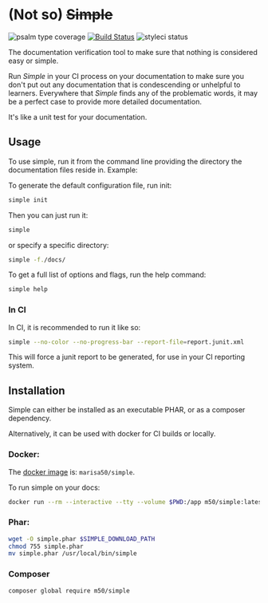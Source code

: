 # (Not so) ~~Simple~~
![psalm type coverage](https://shepherd.dev/github/{username}/{repo}/coverage.svg)
[![Build Status](https://travis-ci.org/m50/simple.svg?branch=master)](https://travis-ci.org/m50/simple)
![styleci status](https://github.styleci.io/repos/238022831/shield)

The documentation verification tool to make sure that nothing is considered easy or simple.

Run *Simple* in your CI process on your documentation to make sure you don't put
out any documentation that is condescending or unhelpful to learners. Everywhere
that *Simple* finds any of the problematic words, it may be a perfect case to
provide more detailed documentation.

It's like a unit test for your documentation.

## Usage

To use simple, run it from the command line providing the directory the documentation files reside in. Example:

To generate the default configuration file, run init:

```sh
simple init
```

Then you can just run it:

```sh
simple
```

or specify a specific directory:

```sh
simple -f./docs/
```

To get a full list of options and flags, run the help command:

```sh
simple help
```

### In CI

In CI, it is recommended to run it like so:

```sh
simple --no-color --no-progress-bar --report-file=report.junit.xml
```

This will force a junit report to be generated, for use in your CI reporting system.

## Installation

Simple can either be installed as an executable PHAR, or as a composer dependency.

Alternatively, it can be used with docker for CI builds or locally.

### Docker:

The [docker image](https://hub.docker.com/r/marisa50/simple) is: `marisa50/simple`.

To run simple on your docs:

```sh
docker run --rm --interactive --tty --volume $PWD:/app m50/simple:latest
```

### Phar:

```sh
wget -O simple.phar $SIMPLE_DOWNLOAD_PATH
chmod 755 simple.phar
mv simple.phar /usr/local/bin/simple
```

### Composer

```sh
composer global require m50/simple
```
